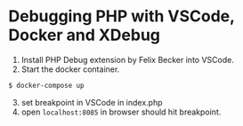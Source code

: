 # Debugging PHP with VSCode, Docker and XDebug

1. Install PHP Debug extension by Felix Becker into VSCode.
2. Start the docker container.
```sh
$ docker-compose up
```

3. set breakpoint in VSCode in index.php
4. open `localhost:8085` in browser should hit breakpoint.